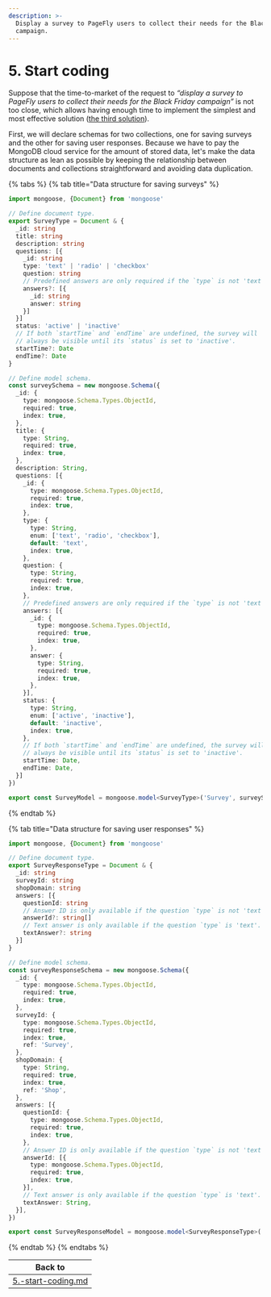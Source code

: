 ```yaml
---
description: >-
  Display a survey to PageFly users to collect their needs for the Black Friday
  campaign.
---
```


# 5. Start coding

Suppose that the time-to-market of the request to _“display a survey to PageFly users to collect their needs for the Black Friday campaign”_ is not too close, which allows having enough time to implement the simplest and most effective solution ([the third solution](./#id-3.3.-evaluate-the-third-solution)).

First, we will declare schemas for two collections, one for saving surveys and the other for saving user responses. Because we have to pay the MongoDB cloud service for the amount of stored data, let's make the data structure as lean as possible by keeping the relationship between documents and collections straightforward and avoiding data duplication.

{% tabs %}
{% tab title="Data structure for saving surveys" %}
```typescript
import mongoose, {Document} from 'mongoose'

// Define document type.
export SurveyType = Document & {
  _id: string
  title: string
  description: string
  questions: [{
    _id: string
    type: 'text' | 'radio' | 'checkbox'
    question: string
    // Predefined answers are only required if the `type` is not 'text'.
    answers?: [{
      _id: string
      answer: string
    }]
  }]
  status: 'active' | 'inactive'
  // If both `startTime` and `endTime` are undefined, the survey will
  // always be visible until its `status` is set to 'inactive'.
  startTime?: Date
  endTime?: Date
}

// Define model schema.
const surveySchema = new mongoose.Schema({
  _id: {
    type: mongoose.Schema.Types.ObjectId,
    required: true,
    index: true,
  },
  title: {
    type: String,
    required: true,
    index: true,
  },
  description: String,
  questions: [{
    _id: {
      type: mongoose.Schema.Types.ObjectId,
      required: true,
      index: true,
    },
    type: {
      type: String,
      enum: ['text', 'radio', 'checkbox'],
      default: 'text',
      index: true,
    },
    question: {
      type: String,
      required: true,
      index: true,
    },
    // Predefined answers are only required if the `type` is not 'text'.
    answers: [{
      _id: {
        type: mongoose.Schema.Types.ObjectId,
        required: true,
        index: true,
      },
      answer: {
        type: String,
        required: true,
        index: true,
      },
    }],
    status: {
      type: String,
      enum: ['active', 'inactive'],
      default: 'inactive',
      index: true,
    },
    // If both `startTime` and `endTime` are undefined, the survey will
    // always be visible until its `status` is set to 'inactive'.
    startTime: Date,
    endTime: Date,
  }]
})

export const SurveyModel = mongoose.model<SurveyType>('Survey', surveySchema)
```
{% endtab %}

{% tab title="Data structure for saving user responses" %}
```typescript
import mongoose, {Document} from 'mongoose'

// Define document type.
export SurveyResponseType = Document & {
  _id: string
  surveyId: string
  shopDomain: string
  answers: [{
    questionId: string
    // Answer ID is only available if the question `type` is not 'text'.
    answerId?: string[]
    // Text answer is only available if the question `type` is 'text'.
    textAnswer?: string
  }]
}

// Define model schema.
const surveyResponseSchema = new mongoose.Schema({
  _id: {
    type: mongoose.Schema.Types.ObjectId,
    required: true,
    index: true,
  },
  surveyId: {
    type: mongoose.Schema.Types.ObjectId,
    required: true,
    index: true,
    ref: 'Survey',
  },
  shopDomain: {
    type: String,
    required: true,
    index: true,
    ref: 'Shop',
  },
  answers: [{
    questionId: {
      type: mongoose.Schema.Types.ObjectId,
      required: true,
      index: true,
    },
    // Answer ID is only available if the question `type` is not 'text'.
    answerId: [{
      type: mongoose.Schema.Types.ObjectId,
      required: true,
      index: true,
    }],
    // Text answer is only available if the question `type` is 'text'.
    textAnswer: String,
  }],
})

export const SurveyResponseModel = mongoose.model<SurveyResponseType>('SurveyResponse', surveyResponseSchema)
```
{% endtab %}
{% endtabs %}

|                             Back to                             |
| :-------------------------------------------------------------: |
| [5.-start-coding.md](../processes/5.-start-coding.md "mention") |
